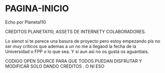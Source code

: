 # PAGINA-INICIO
Echo por Planeta110

CREDITOS PLANETA110, ASSETS DE INTERNETY COLABORADORES.

Lo sienot si te parece una basura de proyecto pero estoy empezando pls no ser muy criticos que ademas a un no me a llegaod la fecha de la Universidad o FPP o lo que sea.
Y si aun asi no os gusta os aguantiais.

CODIGO OPEN SOURCE PARA QUE TODOS PUEDAN DISFRUTAR Y MODIFICAR SOLO DANDO CREDITOS . O NI ESO

